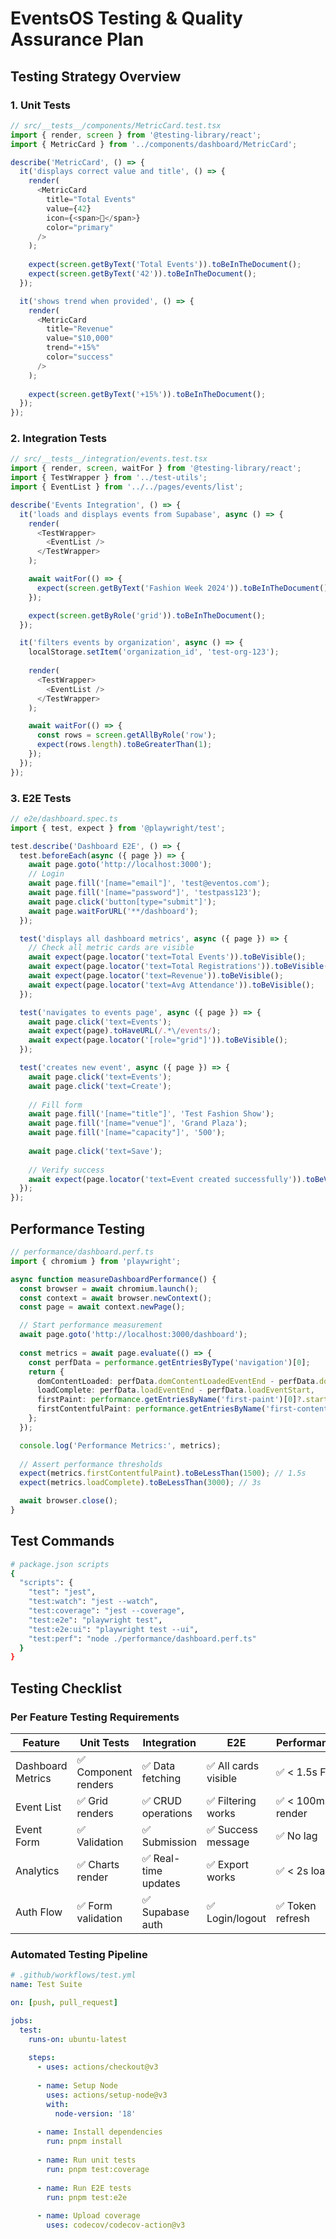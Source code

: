 # EventsOS Testing & Quality Assurance Plan

## Testing Strategy Overview

### 1. Unit Tests

```typescript
// src/__tests__/components/MetricCard.test.tsx
import { render, screen } from '@testing-library/react';
import { MetricCard } from '../components/dashboard/MetricCard';

describe('MetricCard', () => {
  it('displays correct value and title', () => {
    render(
      <MetricCard 
        title="Total Events" 
        value={42} 
        icon={<span>🎪</span>}
        color="primary"
      />
    );
    
    expect(screen.getByText('Total Events')).toBeInTheDocument();
    expect(screen.getByText('42')).toBeInTheDocument();
  });

  it('shows trend when provided', () => {
    render(
      <MetricCard 
        title="Revenue" 
        value="$10,000" 
        trend="+15%"
        color="success"
      />
    );
    
    expect(screen.getByText('+15%')).toBeInTheDocument();
  });
});
```

### 2. Integration Tests

```typescript
// src/__tests__/integration/events.test.tsx
import { render, screen, waitFor } from '@testing-library/react';
import { TestWrapper } from '../test-utils';
import { EventList } from '../../pages/events/list';

describe('Events Integration', () => {
  it('loads and displays events from Supabase', async () => {
    render(
      <TestWrapper>
        <EventList />
      </TestWrapper>
    );

    await waitFor(() => {
      expect(screen.getByText('Fashion Week 2024')).toBeInTheDocument();
    });

    expect(screen.getByRole('grid')).toBeInTheDocument();
  });

  it('filters events by organization', async () => {
    localStorage.setItem('organization_id', 'test-org-123');
    
    render(
      <TestWrapper>
        <EventList />
      </TestWrapper>
    );

    await waitFor(() => {
      const rows = screen.getAllByRole('row');
      expect(rows.length).toBeGreaterThan(1);
    });
  });
});
```

### 3. E2E Tests

```typescript
// e2e/dashboard.spec.ts
import { test, expect } from '@playwright/test';

test.describe('Dashboard E2E', () => {
  test.beforeEach(async ({ page }) => {
    await page.goto('http://localhost:3000');
    // Login
    await page.fill('[name="email"]', 'test@eventos.com');
    await page.fill('[name="password"]', 'testpass123');
    await page.click('button[type="submit"]');
    await page.waitForURL('**/dashboard');
  });

  test('displays all dashboard metrics', async ({ page }) => {
    // Check all metric cards are visible
    await expect(page.locator('text=Total Events')).toBeVisible();
    await expect(page.locator('text=Total Registrations')).toBeVisible();
    await expect(page.locator('text=Revenue')).toBeVisible();
    await expect(page.locator('text=Avg Attendance')).toBeVisible();
  });

  test('navigates to events page', async ({ page }) => {
    await page.click('text=Events');
    await expect(page).toHaveURL(/.*\/events/);
    await expect(page.locator('[role="grid"]')).toBeVisible();
  });

  test('creates new event', async ({ page }) => {
    await page.click('text=Events');
    await page.click('text=Create');
    
    // Fill form
    await page.fill('[name="title"]', 'Test Fashion Show');
    await page.fill('[name="venue"]', 'Grand Plaza');
    await page.fill('[name="capacity"]', '500');
    
    await page.click('text=Save');
    
    // Verify success
    await expect(page.locator('text=Event created successfully')).toBeVisible();
  });
});
```

## Performance Testing

```typescript
// performance/dashboard.perf.ts
import { chromium } from 'playwright';

async function measureDashboardPerformance() {
  const browser = await chromium.launch();
  const context = await browser.newContext();
  const page = await context.newPage();

  // Start performance measurement
  await page.goto('http://localhost:3000/dashboard');
  
  const metrics = await page.evaluate(() => {
    const perfData = performance.getEntriesByType('navigation')[0];
    return {
      domContentLoaded: perfData.domContentLoadedEventEnd - perfData.domContentLoadedEventStart,
      loadComplete: perfData.loadEventEnd - perfData.loadEventStart,
      firstPaint: performance.getEntriesByName('first-paint')[0]?.startTime,
      firstContentfulPaint: performance.getEntriesByName('first-contentful-paint')[0]?.startTime,
    };
  });

  console.log('Performance Metrics:', metrics);
  
  // Assert performance thresholds
  expect(metrics.firstContentfulPaint).toBeLessThan(1500); // 1.5s
  expect(metrics.loadComplete).toBeLessThan(3000); // 3s

  await browser.close();
}
```

## Test Commands

```bash
# package.json scripts
{
  "scripts": {
    "test": "jest",
    "test:watch": "jest --watch",
    "test:coverage": "jest --coverage",
    "test:e2e": "playwright test",
    "test:e2e:ui": "playwright test --ui",
    "test:perf": "node ./performance/dashboard.perf.ts"
  }
}
```

## Testing Checklist

### Per Feature Testing Requirements

| Feature | Unit Tests | Integration | E2E | Performance |
|---------|------------|-------------|-----|-------------|
| Dashboard Metrics | ✅ Component renders | ✅ Data fetching | ✅ All cards visible | ✅ < 1.5s FCP |
| Event List | ✅ Grid renders | ✅ CRUD operations | ✅ Filtering works | ✅ < 100ms render |
| Event Form | ✅ Validation | ✅ Submission | ✅ Success message | ✅ No lag |
| Analytics | ✅ Charts render | ✅ Real-time updates | ✅ Export works | ✅ < 2s load |
| Auth Flow | ✅ Form validation | ✅ Supabase auth | ✅ Login/logout | ✅ Token refresh |

### Automated Testing Pipeline

```yaml
# .github/workflows/test.yml
name: Test Suite

on: [push, pull_request]

jobs:
  test:
    runs-on: ubuntu-latest
    
    steps:
      - uses: actions/checkout@v3
      
      - name: Setup Node
        uses: actions/setup-node@v3
        with:
          node-version: '18'
          
      - name: Install dependencies
        run: pnpm install
        
      - name: Run unit tests
        run: pnpm test:coverage
        
      - name: Run E2E tests
        run: pnpm test:e2e
        
      - name: Upload coverage
        uses: codecov/codecov-action@v3
```